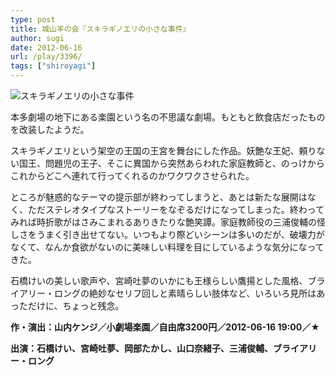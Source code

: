 ```yaml
---
type: post
title: 城山羊の会『スキラギノエリの小さな事件』
author: sugi
date: 2012-06-16
url: /play/3396/
tags: ["shiroyagi"]
---
```

<img src="http://i0.wp.com/asharpminor.com/wp-content/uploads/2012/06/sukiraginoeri.jpg?resize=208%2C240" alt="スキラギノエリの小さな事件" title="スキラギノエリの小さな事件" class="alignleft size-full wp-image-3397" data-recalc-dims="1" />

本多劇場の地下にある楽園という名の不思議な劇場。もともと飲食店だったものを改装したようだ。

スキラギノエリという架空の王国の王宮を舞台にした作品。妖艶な王妃、頼りない国王、問題児の王子、そこに異国から突然あらわれた家庭教師と、のっけからこれからどこへ連れて行ってくれるのかワクワクさせられた。

ところが魅惑的なテーマの提示部が終わってしまうと、あとは新たな展開はなく、ただステレオタイプなストーリーをなぞるだけになってしまった。終わってみれば時折歌がはさみこまれるありきたりな艶笑譚。家庭教師役の三浦俊輔の怪しさをうまく引き出せてない。いつもより際どいシーンは多いのだが、破壊力がなくて、なんか食欲がないのに美味しい料理を目にしているような気分になってきた。

石橋けいの美しい歌声や、宮崎吐夢のいかにも王様らしい鷹揚とした風格、ブライアリー・ロングの絶妙なセリフ回しと素晴らしい肢体など、いろいろ見所はあっただけに、ちょっと残念。

**作・演出：山内ケンジ／小劇場楽園／自由席3200円／2012-06-16 19:00／★**

**出演：石橋けい、宮崎吐夢、岡部たかし、山口奈緒子、三浦俊輔、ブライアリー・ロング**
